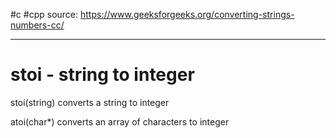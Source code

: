 #c #cpp
source: https://www.geeksforgeeks.org/converting-strings-numbers-cc/

---
# stoi - string to integer


stoi(string) converts a string to integer


atoi(char*) converts an array of characters to integer